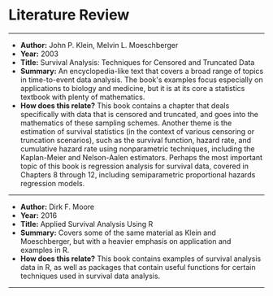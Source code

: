 # Literature Review

* * *

- **Author:** John P. Klein, Melvin L. Moeschberger
- **Year:** 2003
- **Title:** Survival Analysis: Techniques for Censored and Truncated Data
- **Summary:** An encyclopedia-like text that covers a broad range of topics in time-to-event data analysis. The book's examples focus especially on applications to biology and medicine, but it is at its core a statistics textbook with plenty of mathematics. 
- **How does this relate?** This book contains a chapter that deals specifically with data that is censored and truncated, and goes into the mathematics of these sampling schemes. Another theme is the estimation of survival statistics (in the context of various censoring or truncation scenarios), such as the survival function, hazard rate, and cumulative hazard rate using nonparametric techniques, including the Kaplan-Meier and Nelson-Aalen estimators. Perhaps the most important topic of this book is regression analysis for survival data, covered in Chapters 8 through 12, including semiparametric proportional hazards regression models.

* * *

- **Author:** Dirk F. Moore
- **Year:** 2016
- **Title:** Applied Survival Analysis Using R
- **Summary:** Covers some of the same material as Klein and Moeschberger, but with a heavier emphasis on application and examples in R.
- **How does this relate?** This book contains examples of survival analysis data in R, as well as packages that contain useful functions for certain techniques used in survival data analysis.

* * *
